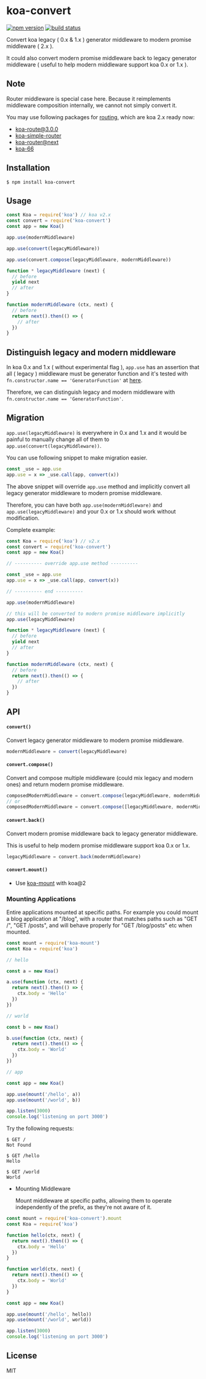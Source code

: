 
# koa-convert

[![npm version](https://img.shields.io/npm/v/koa-convert.svg)](https://npmjs.org/package/koa-convert)
[![build status](https://travis-ci.org/koajs/convert.svg)](https://travis-ci.org/koajs/convert)

Convert koa legacy ( 0.x & 1.x ) generator middleware to modern promise middleware ( 2.x ).

It could also convert modern promise middleware back to legacy generator middleware ( useful to help modern middleware support koa 0.x or 1.x ).

## Note

Router middleware is special case here. Because it reimplements middleware composition internally, we cannot not simply convert it.

You may use following packages for [routing](https://github.com/koajs/koa/wiki#routing-and-mounting), which are koa 2.x ready now:

* [koa-route@3.0.0](https://github.com/koajs/route/tree/next)
* [koa-simple-router](https://github.com/gyson/koa-simple-router)
* [koa-router@next](https://github.com/alexmingoia/koa-router/tree/master)
* [koa-66](https://github.com/menems/koa-66)

## Installation

```
$ npm install koa-convert
```

## Usage

```js
const Koa = require('koa') // koa v2.x
const convert = require('koa-convert')
const app = new Koa()

app.use(modernMiddleware)

app.use(convert(legacyMiddleware))

app.use(convert.compose(legacyMiddleware, modernMiddleware))

function * legacyMiddleware (next) {
  // before
  yield next
  // after
}

function modernMiddleware (ctx, next) {
  // before
  return next().then(() => {
    // after
  })
}
```

## Distinguish legacy and modern middleware

In koa 0.x and 1.x ( without experimental flag ), `app.use` has an assertion that all ( legacy ) middleware must be generator function and it's tested with `fn.constructor.name == 'GeneratorFunction'` at [here](https://github.com/koajs/koa/blob/7fe29d92f1e826d9ce36029e1b9263b94cba8a7c/lib/application.js#L105).

Therefore, we can distinguish legacy and modern middleware with `fn.constructor.name == 'GeneratorFunction'`.

## Migration

`app.use(legacyMiddleware)` is everywhere in 0.x and 1.x and it would be painful to manually change all of them to `app.use(convert(legacyMiddleware))`.

You can use following snippet to make migration easier.

```js
const _use = app.use
app.use = x => _use.call(app, convert(x))
```

The above snippet will override `app.use` method and implicitly convert all legacy generator middleware to modern promise middleware.

Therefore, you can have both `app.use(modernMiddleware)` and `app.use(legacyMiddleware)` and your 0.x or 1.x should work without modification.

Complete example:

```js
const Koa = require('koa') // v2.x
const convert = require('koa-convert')
const app = new Koa()

// ---------- override app.use method ----------

const _use = app.use
app.use = x => _use.call(app, convert(x))

// ---------- end ----------

app.use(modernMiddleware)

// this will be converted to modern promise middleware implicitly
app.use(legacyMiddleware)

function * legacyMiddleware (next) {
  // before
  yield next
  // after
}

function modernMiddleware (ctx, next) {
  // before
  return next().then(() => {
    // after
  })
}
```

## API

#### `convert()`

Convert legacy generator middleware to modern promise middleware.

```js
modernMiddleware = convert(legacyMiddleware)
```

#### `convert.compose()`

Convert and compose multiple middleware (could mix legacy and modern ones) and return modern promise middleware.

```js
composedModernMiddleware = convert.compose(legacyMiddleware, modernMiddleware)
// or
composedModernMiddleware = convert.compose([legacyMiddleware, modernMiddleware])
```

#### `convert.back()`

Convert modern promise middleware back to legacy generator middleware.

This is useful to help modern promise middleware support koa 0.x or 1.x.

```js
legacyMiddleware = convert.back(modernMiddleware)
```

#### `convert.mount()`

* Use [koa-mount](https://github.com/koajs/mount) with koa@2

### Mounting Applications

  Entire applications mounted at specific paths. For example you could mount
  a blog application at "/blog", with a router that matches paths such as
  "GET /", "GET /posts", and will behave properly for "GET /blog/posts" etc
  when mounted.

```js
const mount = require('koa-mount')
const Koa = require('koa')

// hello

const a = new Koa()

a.use(function (ctx, next) {
  return next().then(() => {
    ctx.body = 'Hello'
  })
})

// world

const b = new Koa()

b.use(function (ctx, next) {
  return next().then(() => {
    ctx.body = 'World'
  })
})

// app

const app = new Koa()

app.use(mount('/hello', a))
app.use(mount('/world', b))

app.listen(3000)
console.log('listening on port 3000')
```

  Try the following requests:

```
$ GET /
Not Found

$ GET /hello
Hello

$ GET /world
World
```

* Mounting Middleware

  Mount middleware at specific paths, allowing them to operate independently
  of the prefix, as they're not aware of it.

```js
const mount = require('koa-convert').mount
const Koa = require('koa')

function hello(ctx, next) {
  return next().then(() => {
    ctx.body = 'Hello'
  })
}

function world(ctx, next) {
  return next().then(() => {
    ctx.body = 'World'
  })
}

const app = new Koa()

app.use(mount('/hello', hello))
app.use(mount('/world', world))

app.listen(3000)
console.log('listening on port 3000')
```

## License

MIT
